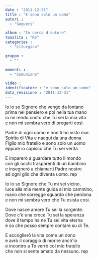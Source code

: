 ```yaml
---
date : "2011-12-31"
title : "E sono solo un uomo"
autori : 
  - "Sequeri"

album : "In cerca d'autore"
tonalita : "Re"
categories : 
  - "Liturgica"

gruppo : 
  - ""

momenti : 
  - "Comunione"

video : 
identificatore : "e_sono_solo_un_uomo"
data_revisione : "2011-12-31"
---
```

  
  
Io lo so Signore che vengo da lontano  
prima nel pensiero e poi nella tua mano  
io mi rendo conto che Tu sei la mia vita  
e non mi sembra vero di pregarti così.  
  
  
Padre di ogni uomo e non ti ho visto mai.  
Spirito di Vita e nacqui da una donna  
Figlio mio fratello e sono solo un uomo  
eppure io capisco che Tu sei verità.  
  
  
  
E imparerò a guardare tutto il mondo   
con gli occhi trasparenti di un bambino   
e insegnerò a chiamarti Padre nostro   
ad ogni glio che diventa uomo. rep  
  
  
Io lo so Signore che Tu mi sei vicino,  
luce alla mia mente guida al mio cammino,  
mano che sorregge sguardo che perdona  
e non mi sembra vero che Tu esista così.  
  
  
Dove nasce amore Tu sei la sorgente.  
Dove c'è una croce Tu sei la speranza  
dove il tempo ha ne Tu sei vita eterna  
e so che posso sempre contare su di Te.  
  
  
E accoglierò la vita come un dono   
e avrò il coraggio di morire anch'io   
e incontro a Te verrò col mio fratello   
che non si sente amato da nessuno. rep  
  
  
  
